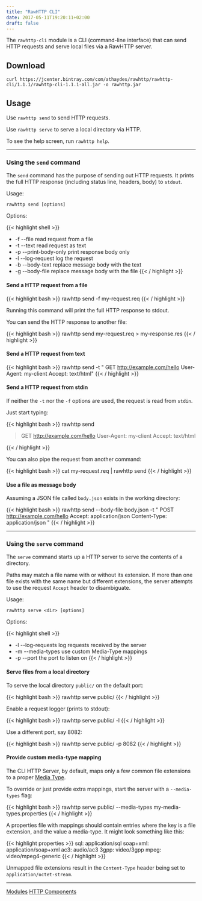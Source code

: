 ```yaml
---
title: "RawHTTP CLI"
date: 2017-05-11T19:20:11+02:00
draft: false
---
```


The `rawhttp-cli` module is a CLI (command-line interface) that can send HTTP requests and serve
local files via a RawHTTP server.

## Download

```
curl https://jcenter.bintray.com/com/athaydes/rawhttp/rawhttp-cli/1.1.1/rawhttp-cli-1.1.1-all.jar -o rawhttp.jar
```

## Usage

Use `rawhttp send` to send HTTP requests.

Use `rawhttp serve` to serve a local directory via HTTP.

To see the help screen, run `rawhttp help`.

<hr>

### Using the `send` command

The `send` command has the purpose of sending out HTTP requests.
It prints the full HTTP response (including status line, headers, body) to `stdout`.

Usage:

```
rawhttp send [options]
```

Options:

{{< highlight shell >}}
* -f --file <file>
      read request from a file
* -t --text <request-text>
      read request as text
* -p --print-body-only
      print response body only
* -l --log-request
      log the request
* -b --body-text <text>
      replace message body with the text
* -g --body-file <text>
      replace message body with the file
{{< / highlight >}}

#### Send a HTTP request from a file

{{< highlight bash >}}
rawhttp send -f my-request.req
{{< / highlight >}}

Running this command will print the full HTTP response to stdout.

You can send the HTTP response to another file:

{{< highlight bash >}}
rawhttp send my-request.req > my-response.res
{{< / highlight >}}

#### Send a HTTP request from text

{{< highlight bash >}}
rawhttp send -t "
GET http://example.com/hello
User-Agent: my-client
Accept: text/html"
{{< / highlight >}}

#### Send a HTTP request from stdin

If neither the `-t` nor the `-f` options are used, the request is read from `stdin`.

Just start typing:

{{< highlight bash >}}
rawhttp send
> GET http://example.com/hello
> User-Agent: my-client
> Accept: text/html
>
{{< / highlight >}}

You can also pipe the request from another command:

{{< highlight bash >}}
cat my-request.req | rawhttp send
{{< / highlight >}}

#### Use a file as message body

Assuming a JSON file called `body.json` exists in the working directory:

{{< highlight bash >}}
rawhttp send --body-file body.json -t "
POST http://example.com/hello
Accept: application/json
Content-Type: application/json
"
{{< / highlight >}}

<hr>

### Using the `serve` command

The `serve` command starts up a HTTP server to serve the contents of a directory.

Paths may match a file name with or without its extension.
If more than one file exists with the same name but different extensions, the server attempts
to use the request `Accept` header to disambiguate.

Usage:

`rawhttp serve <dir> [options]`

Options:

{{< highlight shell >}}
* -l --log-requests
      log requests received by the server
* -m --media-types <file>
      use custom Media-Type mappings
* -p --port <port-number>
      the port to listen on
{{< / highlight >}}

#### Serve files from a local directory

To serve the local directory `public/` on the default port:

{{< highlight bash >}}
rawhttp serve public/
{{< / highlight >}}

Enable a request logger (prints to stdout):

{{< highlight bash >}}
rawhttp serve public/ -l
{{< / highlight >}}

Use a different port, say 8082:

{{< highlight bash >}}
rawhttp serve public/ -p 8082
{{< / highlight >}}

#### Provide custom media-type mapping

The CLI HTTP Server, by default, maps only a few common file extensions to a proper
[Media Type](http://www.iana.org/assignments/media-types/media-types.xhtml).

To override or just provide extra mappings, start the server with a `--media-types` flag:

{{< highlight bash >}}
rawhttp serve public/ --media-types my-media-types.properties
{{< / highlight >}}

A properties file with mappings should contain entries where the key is a file extension,
 and the value a media-type. It might look something like this:

{{< highlight properties >}}
sql: application/sql
soap+xml: application/soap+xml
ac3: audio/ac3
3gpp: video/3gpp
mpeg: video/mpeg4-generic
{{< / highlight >}}

Unmapped file extensions result in the `Content-Type` header being set to `application/octet-stream`.

<hr>

[Modules](/rawhttp/rawhttp-modules) [HTTP Components](/rawhttp/rawhttp-modules/http-components)
